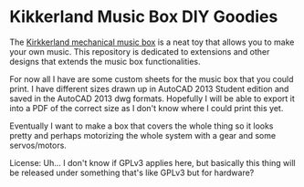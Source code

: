 Kikkerland Music Box DIY Goodies
================================

The [Kirkkerland mechanical music box](https://www.thinkgeek.com/product/8f7f/?srp=1)
is a neat toy that allows you to make your own music. This repository is 
dedicated to extensions and other designs that extends the music box 
functionalities. 

For now all I have are some custom sheets for the music box that you could
print. I have different sizes drawn up in AutoCAD 2013 Student edition and 
saved in the AutoCAD 2013 dwg formats. Hopefully I will be able to export it
into a PDF of the correct size as I don't know where I could print this yet.

Eventually I want to make a box that covers the whole thing so it looks pretty
and perhaps motorizing the whole system with a gear and some servos/motors.

License: Uh... I don't know if GPLv3 applies here, but basically this thing 
will be released under something that's like GPLv3 but for hardware?
